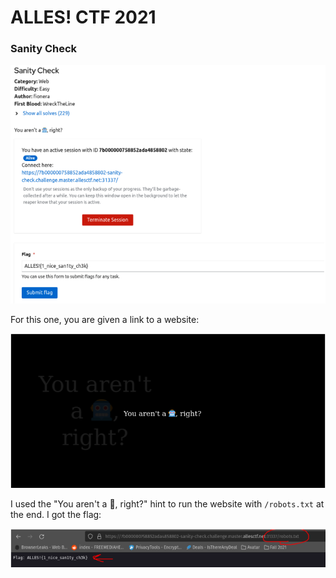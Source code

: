 # ALLES! CTF 2021

### Sanity Check

![](../../.gitbook/assets/image%20%28234%29.png)

For this one, you are given a link to a website:

![](../../.gitbook/assets/image%20%28259%29.png)

I used the "You aren't a 🤖, right?" hint to run the website with `/robots.txt` at the end. I got the flag:

![](../../.gitbook/assets/image%20%28239%29.png)


